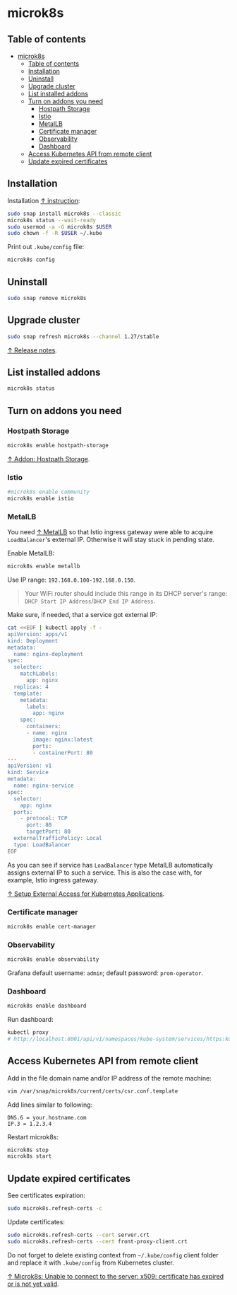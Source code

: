 # microk8s

## Table of contents

- [microk8s](#microk8s)
  - [Table of contents](#table-of-contents)
  - [Installation](#installation)
  - [Uninstall](#uninstall)
  - [Upgrade cluster](#upgrade-cluster)
  - [List installed addons](#list-installed-addons)
  - [Turn on addons you need](#turn-on-addons-you-need)
    - [Hostpath Storage](#hostpath-storage)
    - [Istio](#istio)
    - [MetalLB](#metallb)
    - [Certificate manager](#certificate-manager)
    - [Observability](#observability)
    - [Dashboard](#dashboard)
  - [Access Kubernetes API from remote client](#access-kubernetes-api-from-remote-client)
  - [Update expired certificates](#update-expired-certificates)

## Installation

Installation [↑ instruction](https://ubuntu.com/kubernetes/install):

```bash
sudo snap install microk8s --classic
microk8s status --wait-ready
sudo usermod -a -G microk8s $USER
sudo chown -f -R $USER ~/.kube
```

Print out `.kube/config` file:

```bash
microk8s config
```

## Uninstall

```bash
sudo snap remove microk8s
```

## Upgrade cluster

```bash
sudo snap refresh microk8s --channel 1.27/stable
```

[↑ Release notes](https://microk8s.io/docs/release-notes).

## List installed addons

```bash
microk8s status
```

## Turn on addons you need

### Hostpath Storage

```bash
microk8s enable hostpath-storage
```

[↑ Addon: Hostpath Storage](https://microk8s.io/docs/addon-hostpath-storage).

### Istio

```bash
#microk8s enable community
microk8s enable istio
```

### MetalLB

You need [↑ MetalLB](https://metallb.universe.tf) so that Istio ingress gateway were able to acquire `LoadBalancer`'s external IP. Otherwise it will stay stuck in pending state.

Enable MetalLB:

```bash
microk8s enable metallb
```

Use IP range: `192.168.0.100-192.168.0.150`.

> Your WiFi router should include this range in its DHCP server's range: `DHCP Start IP Address`/`DHCP End IP Address`.

Make sure, if needed, that a service got external IP:

```bash
cat <<EOF | kubectl apply -f -
apiVersion: apps/v1
kind: Deployment
metadata:
  name: nginx-deployment
spec:
  selector:
    matchLabels:
      app: nginx
  replicas: 4
  template:
    metadata:
      labels:
        app: nginx
    spec:
      containers:
      - name: nginx
        image: nginx:latest
        ports:
        - containerPort: 80
---
apiVersion: v1
kind: Service
metadata:
  name: nginx-service
spec:
  selector:
    app: nginx
  ports:
    - protocol: TCP
      port: 80
      targetPort: 80
  externalTrafficPolicy: Local
  type: LoadBalancer
EOF
```

As you can see if service has `LoadBalancer` type MetalLB automatically assigns external IP to such a service. This is also the case with, for example, Istio ingress gateway.

[↑ Setup External Access for Kubernetes Applications](https://www.youtube.com/watch?v=k8bxtsWe9qw).

### Certificate manager

```bash
microk8s enable cert-manager
```

### Observability

```bash
microk8s enable observability
```

Grafana default username: `admin`; default password: `prom-operator`.

### Dashboard

```bash
microk8s enable dashboard
```

Run dashboard:

```bash
kubectl proxy
# http://localhost:8001/api/v1/namespaces/kube-system/services/https:kubernetes-dashboard:/proxy
```

## Access Kubernetes API from remote client

Add in the file domain name and/or IP address of the remote machine:

```bash
vim /var/snap/microk8s/current/certs/csr.conf.template
```

Add lines similar to following:

```text
DNS.6 = your.hostname.com
IP.3 = 1.2.3.4
```

Restart microk8s:

```bash
microk8s stop
microk8s start
```

## Update expired certificates

See certificates expiration:

```bash
sudo microk8s.refresh-certs -c
```

Update certificates:

```bash
sudo microk8s.refresh-certs --cert server.crt
sudo microk8s.refresh-certs --cert front-proxy-client.crt
```

Do not forget to delete existing context from `~/.kube/config` client folder and replace it with `.kube/config` from Kubernetes cluster.

[↑ Microk8s: Unable to connect to the server: x509: certificate has expired or is not yet valid](https://dev.to/boris/microk8s-unable-to-connect-to-the-server-x509-certificate-has-expired-or-is-not-yet-valid-2b73).
